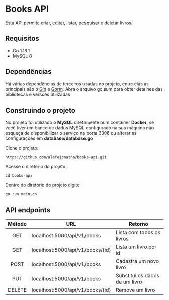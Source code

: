 # Books API
Esta API permite criar, editar, listar, pesquisar e deletar livros.

## Requisitos
* Go 1.18.1
* MySQL 8


## Dependências
Há várias dependências de terceiros usadas no projeto, entre elas as principais são o [Gin](https://github.com/gin-gonic/gin) e [Gorm](https://gorm.io/index.html). Abra o arquivo go.sum para obter detalhes das bibliotecas e versões utilizadas

## Construindo o projeto
No projeto foi utilizado o **MySQL** diretamente num container **Docker**, se você tiver um banco de dados MySQL configurado na sua máquina não esqueça de disponibilizar o serviço na porta 3306 ou alterar as configurações em **database/database.go**

Clone o projeto: 
```
https://github.com/alefejonatha/books-api.git
```

Acesse o diretório do projeto:
```
cd books-api 
```

Dentro do diretório do projeto digite:
```
go run main.go
```
## API endpoints

Método | URL | Retorno
:---: | --- | ---
GET | localhost:5000/api/v1/books | Lista com todos os livros
GET | localhost:5000/api/v1/books/{id} | Lista um livro por id
POST | localhost:5000/api/v1/books | Cadastra um novo livro
PUT | localhost:5000/api/v1/books | Substitui os dados de um livro
DELETE | localhost:5000/api/v1/books/{id} | Remove um livro
